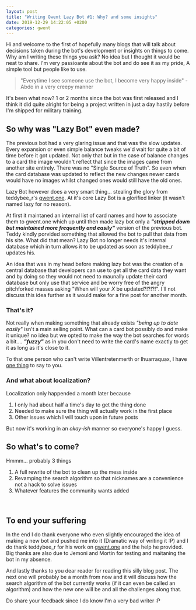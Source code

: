 ```yaml
---
layout: post
title: "Writing Gwent Lazy Bot #1: Why? and some insights"
date: 2019-12-29 14:22:05 +0200
categories: gwent
---
```


Hi and welcome to the first of hopefully many blogs that will talk about decisions taken during the bot's development
or insights on things to come. Why am I writing these things you ask? No idea but I thought it would be neat to share.
I'm very passioante about the bot and do see it as my pride, A simple tool but people like to use.

> "Everytime I see someone use the bot, I become very happy inside" - Abdo in a very creepy manner

It's been what now? 1 or 2 months since the bot was first released and I think it did quite alright for being a project written in just a 
day hastily before I'm shipped for military training.

## So why was "Lazy Bot" even made?
The previous bot had a very glaring issue and that was the slow updates. Every expansion or even simple balance tweaks we'd wait for quite a bit of time before it got updated. Not only that but in the case of balance changes to a card the image wouldn't reflect that since the images came from another site entirely. There was no "Single Source of Truth". So even when the card database was updated to reflect the new changes newer cards would have no images whilst changed ones would still have the old ones.

Lazy Bot however does a very smart thing... stealing the glory from teddybee_r's [gwent.one](gwent.one). At it's core Lazy Bot is a glorified linker (it wasn't named lazy for no reason).

At first it maintaned an internal list of card names and how to associate them to gwent.one which up until then made lazy bot only a 
**_"stripped down but maintained more frequently and easily"_** version of the previous bot. Teddy kindly porvided something that allowed the bot to pull that data from his site. What did that mean? Lazy Bot no longer needs it's internal database which in turn allows it to be updated as soon as teddybee_r updates his.

An idea that was in my head before making lazy bot was the creation of a central database that developers can use to get all the card data they want and by doing so they would not need to maunally update their card database but only use that service and be worry free of the angry pitchforked masses asking "When will your _X_ be updated?!?!?!". I'll not discuss this idea further as it would make for a fine post for another month.

### That's it?
Not really when making something that already exists _"being up to date easily"_ isn't a main selling point. What can a card bot possibly do and make it unique? no idea but we opted to make the way the bot searches for words a bit.... **_"fuzzy"_** as in you don't need to write the card's name exactly to get it as long as it's close to it.

To that one person who can't write Villentretenmerth or Ihuarraquax, I have [one thing](https://www.youtube.com/watch?v=79DijItQXMM) to say to you.

### And what about localization?
Localization only happended a month later because 

1. I only had about half a time's day to get the thing done
2. Needed to make sure the thing will actually work in the first place
3. Other issues which I will touch upon in future posts

But now it's working in an _okay-ish_ manner so everyone's happy I guess.

## So what's to come?
Hmmm... probably 3 things

1. A full rewrite of the bot to clean up the mess inside
2. Revamping the search algorithm so that nicknames are a convenience not a hack to solve issues
3. Whatever features the community wants added

<br>

## To end your suffering

In the end I do thank everyone who even slightly encouraged the idea of making a new bot and pushed me into it (Dramatic way of writing it :P) and I do thank teddybee_r for his work on [gwent.one](gwent.one) and the help he provided. Big thanks are also due to Jemoni and Mortin for testing and maitaning the bot in my absence.

And lastly thanks to you dear reader for reading this silly blog post. The next one will probably be a month from now and it will discuss how the search algorithm of the bot currently works (if it can even be called an algorithm) and how the new one will be and all the challenges along that.

Do share your feedback since I do know I'm a very bad writer :P